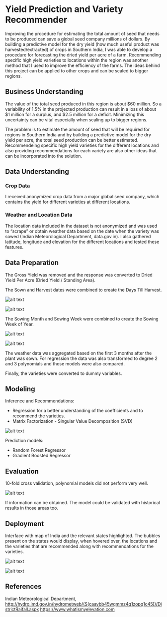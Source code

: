 # Yield Prediction and Variety Recommender

Improving the procedure for estimating the total amount of seed that needs to be produced can save a global seed company millions of dollars. 
By building a predictive model for the dry yield (how much useful product was harvested/extracted) of crops in Southern India, I was able to develop a procedure for forecasting the dried yield per acre of a farm. Recommending specific high yield varieties to locations within the region was another method that I used to improve the efficiency of the farms. 
The ideas behind this project can be applied to other crops and can be scaled to bigger regions.

## Business Understanding

The value of the total seed produced in this region is about $60 million. So a variability of 1.5% in the projected production can result in a loss of about $1 million for a surplus, and $2.5 million for a deficit. Minimizing this uncertainty can be vital especially when scaling up to bigger regions. 

The problem is to estimate the amount of seed that will be required for regions in Southern India and by building a predictive model for the dry yield per acre, the total seed production can be better estimated. Recommendeing specific high yield varieties for the different locations and also providing recommendations for each variety are also other ideas that can be incorporated into the solution. 

## Data Understanding

### Crop Data
I received anonymized crop data from a major global seed company, which contains the yield for different varieties at different locations. 

### Weather and Location Data
The location data included in the dataset is not anonymized and was used to “scrape” or obtain weather data based on the date when the variety was sowed (Indian Meteorological Department, data.gov.in). I also gathered latitude, longitude and elevation for the different locations and tested these features.  

## Data Preparation

The Gross Yield was removed and the response was converted to Dried Yield Per Acre (Dried Yield / Standing Area).

The Sown and Harvest dates were combined to create the Days Till Harvest. 

![alt text](https://github.com/anubhavrana/Capstone-Yield-prediction-and-Variety-recommender/blob/master/days_till_harvest_scatter.png)

![alt text](https://github.com/anubhavrana/Capstone-Yield-prediction-and-Variety-recommender/blob/master/days_till_harvest_boxplot.png)

The Sowing Month and Sowing Week were combined to create the Sowing Week of Year.

![alt text](https://github.com/anubhavrana/Capstone-Yield-prediction-and-Variety-recommender/blob/master/sowing_week_year_hist.png)

![alt text](https://github.com/anubhavrana/Capstone-Yield-prediction-and-Variety-recommender/blob/master/sowing_week_year_boxplot.png)

The weather data was aggregated based on the first 3 months after the plant was sown.
For regression the data was also transformed to degree 2 and 3 polynomials and those models were also compared. 

Finally, the varieties were converted to dummy variables.

## Modeling

Inference and Recommendations:
* Regression for a better understanding of the coefficients and to recommend the varieties.
* Matrix Factorization - Singular Value Decomposition (SVD)

![alt text](https://github.com/anubhavrana/Capstone-Yield-prediction-and-Variety-recommender/blob/master/regression_coefs_capstone.png)

Prediction models:

* Random Forest Regressor 
* Gradient Boosted Regressor

## Evaluation

10-fold cross validation, polynomial models did not perform very well. 

![alt text](https://github.com/anubhavrana/Capstone-Yield-prediction-and-Variety-recommender/blob/master/capstone_test_errors.png)

If information can be obtained. The model could be validated with historical results in those areas too. 
 
## Deployment

Interface with map of India and the relevant states highlighted. The bubbles present on the states would display, when hovered over, the locations and the varieties that are recommended along with recommendations for the varieties. 

![alt text](https://github.com/anubhavrana/Capstone-Yield-prediction-and-Variety-recommender/blob/master/img/Screen%20Shot%202018-02-06%20at%2012.12.04%20AM.png)

![alt text](https://github.com/anubhavrana/Capstone-Yield-prediction-and-Variety-recommender/blob/master/img/Screen%20Shot%202018-02-07%20at%201.13.22%20AM.png)

## References

Indian Meteorological Department, http://hydro.imd.gov.in/hydrometweb/(S(caavbb45wqmmz4q1zopq1c45))/DistrictRaifall.aspx
https://www.whatismyelevation.com
